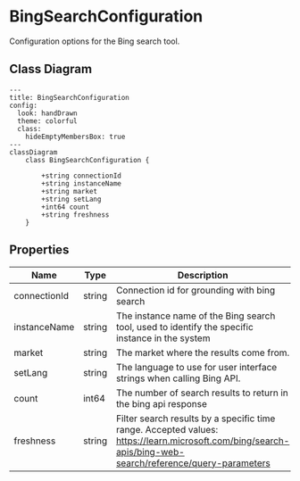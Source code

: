 # BingSearchConfiguration

Configuration options for the Bing search tool.

## Class Diagram

```mermaid
---
title: BingSearchConfiguration
config:
  look: handDrawn
  theme: colorful
  class:
    hideEmptyMembersBox: true
---
classDiagram
    class BingSearchConfiguration {
      
        +string connectionId
        +string instanceName
        +string market
        +string setLang
        +int64 count
        +string freshness
    }
```

## Properties

| Name | Type | Description |
| ---- | ---- | ----------- |
| connectionId | string | Connection id for grounding with bing search  |
| instanceName | string | The instance name of the Bing search tool, used to identify the specific instance in the system  |
| market | string | The market where the results come from.  |
| setLang | string | The language to use for user interface strings when calling Bing API.  |
| count | int64 | The number of search results to return in the bing api response  |
| freshness | string | Filter search results by a specific time range. Accepted values: <https://learn.microsoft.com/bing/search-apis/bing-web-search/reference/query-parameters>  |
